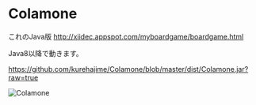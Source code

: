 Colamone
========
これのJava版
http://xiidec.appspot.com/myboardgame/boardgame.html


Java8以降で動きます。

https://github.com/kurehajime/Colamone/blob/master/dist/Colamone.jar?raw=true

![Colamone](https://cloud.githubusercontent.com/assets/4569916/3077023/3f6a5e20-e40e-11e3-8065-52ecdc609c2f.png)
